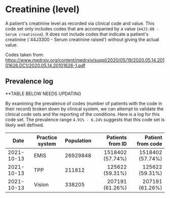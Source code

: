 # Creatinine (level)

A patient's creatinine level as recorded via clinical code and value. This code set only includes codes that are accompanied by a value (`44J3.00 - Serum creatinine`). It does not include codes that indicate a patient's creatinine (`44J3300 - Serum creatinine raised') without giving the actual value.

Codes taken from: https://www.medrxiv.org/content/medrxiv/suppl/2020/05/19/2020.05.14.20101626.DC1/2020.05.14.20101626-1.pdf

## Prevalence log

**TABLE BELOW NEEDS UPDATING

By examining the prevalence of codes (number of patients with the code in their record) broken down by clinical system, we can attempt to validate the clinical code sets and the reporting of the conditions. Here is a log for this code set. The prevalence range `4.91% - 6.24%` suggests that this code set is likely well defined.

| Date       | Practice system | Population | Patients from ID | Patient from code |
| ---------- | --------------- | ---------- | ---------------: | ----------------: |
| 2021-10-13 | EMIS            | 26929848   | 1518402 (57.74%) | 1518402 (57.74%)  |
| 2021-10-13 | TPP             | 211812     |  125622 (59.31%) |  125622 (59.31%)  |
| 2021-10-13 | Vision          | 338205     |  207191 (61.26%) |  207191 (61.26%)  |